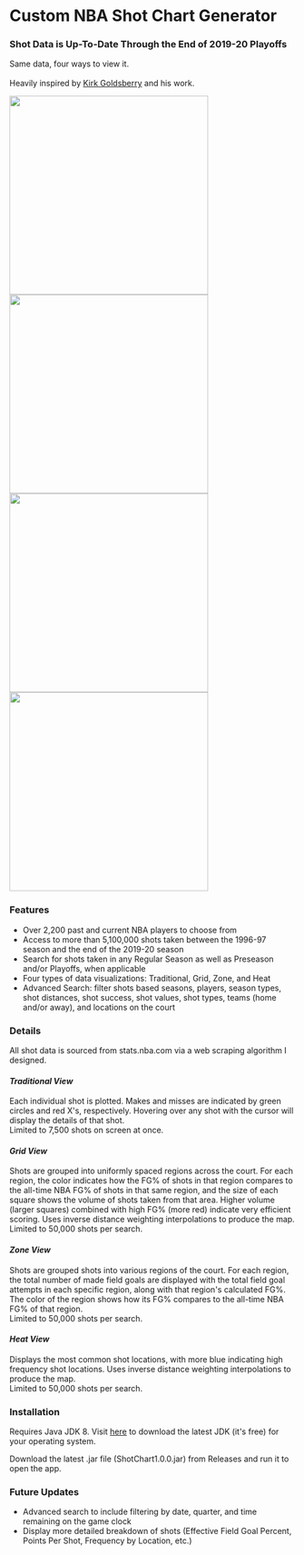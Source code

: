 # Custom NBA Shot Chart Generator
### Shot Data is Up-To-Date Through the End of 2019-20 Playoffs

Same data, four ways to view it.<br><br>
Heavily inspired by <a href="https://twitter.com/kirkgoldsberry?s=20">Kirk Goldsberry</a> and his work.
<div>
<img src="https://github.com/samnishita/Dynamic-NBA-Shot-Charts/blob/master/src/main/resources/images/SimpleTraditionalExample.png" height="350" width="350">
<img src="https://github.com/samnishita/Dynamic-NBA-Shot-Charts/blob/master/src/main/resources/images/SimpleGridExample.png" height="350" width="350">
<!div>
<div>
<img src="https://github.com/samnishita/Dynamic-NBA-Shot-Charts/blob/master/src/main/resources/images/SimpleZoneExample.png" height="350" width="350">
<img src="https://github.com/samnishita/Dynamic-NBA-Shot-Charts/blob/master/src/main/resources/images/SimpleHeatExample.png" height="350" width="350">
<!div>

### Features
* Over 2,200 past and current NBA players to choose from
* Access to more than 5,100,000 shots taken between the 1996-97 season and the end of the 2019-20 season
* Search for shots taken in any Regular Season as well as Preseason and/or Playoffs, when applicable
* Four types of data visualizations: Traditional, Grid, Zone, and Heat
* Advanced Search: filter shots based seasons, players, season types, shot distances, shot success, shot values, shot types, teams 
(home and/or away), and locations on the court


### Details
All shot data is sourced from stats.nba.com via a web scraping algorithm I designed.
<br><h4>*Traditional View*</h4>
Each individual shot is plotted. Makes and misses are indicated by green circles and red X's, respectively. 
Hovering over any shot with the cursor will display the details of that shot.
<br>Limited to 7,500 shots on screen at once.
<br><h4>*Grid View*</h4>
Shots are grouped into uniformly spaced regions across the court. For each region, the color indicates how the FG% of shots in that region
compares to the all-time NBA FG% of shots in that same region, and the size of each square shows the volume of shots taken from that area. 
Higher volume (larger squares) combined with high FG% (more red) indicate very efficient scoring. Uses inverse distance weighting interpolations to produce the map.
<br>Limited to 50,000 shots per search.
<br><h4>*Zone View*</h4>
Shots are grouped shots into various regions of the court. For each region, the total number of made field goals are displayed with the total field goal attempts in each specific region, along with 
that region's calculated FG%. The color of the region shows how its FG% compares to the all-time NBA FG% of that region.
<br>Limited to 50,000 shots per search.
<br><h4>*Heat View*</h4>
Displays the most common shot locations, with more blue indicating high frequency shot locations. Uses inverse distance weighting interpolations to produce the map.
<br>Limited to 50,000 shots per search.

### Installation
Requires Java JDK 8. Visit <a href ="https://www.oracle.com/java/technologies/javase/javase-jdk8-downloads.html">here</a> to download the latest JDK 
(it's free) for your operating system.

Download the latest .jar file (ShotChart1.0.0.jar) from Releases and run it to open the app.

### Future Updates
* Advanced search to include filtering by date, quarter, and time remaining on the game clock
* Display more detailed breakdown of shots (Effective Field Goal Percent, Points Per Shot, Frequency by Location, etc.)
